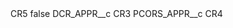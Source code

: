 <?xml version="1.0" encoding="UTF-8"?>
<CustomMetadata xmlns="http://soap.sforce.com/2006/04/metadata" xmlns:xsi="http://www.w3.org/2001/XMLSchema-instance" xmlns:xsd="http://www.w3.org/2001/XMLSchema">
    <label>CR5</label>
    <protected>false</protected>
    <values>
        <field>DCR_APPR__c</field>
        <value xsi:type="xsd:string">CR3</value>
    </values>
    <values>
        <field>PCORS_APPR__c</field>
        <value xsi:type="xsd:string">CR4</value>
    </values>
</CustomMetadata>
